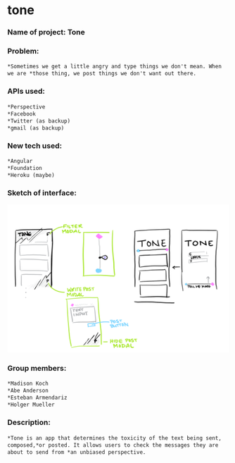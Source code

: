 # tone

### Name of project: Tone

### Problem:
    *Sometimes we get a little angry and type things we don't mean. When we are *those thing, we post things we don't want out there. 

### APIs used:
    *Perspective
    *Facebook
    *Twitter (as backup)
    *gmail (as backup)

### New tech used:
    *Angular
    *Foundation
    *Heroku (maybe)

### Sketch of interface:

![alt text](./asssets/images/image.png)

### Group members:
    *Madison Koch
    *Abe Anderson
    *Esteban Armendariz
    *Holger Mueller

### Description:
    *Tone is an app that determines the toxicity of the text being sent, composed,*or posted. It allows users to check the messages they are about to send from *an unbiased perspective.
